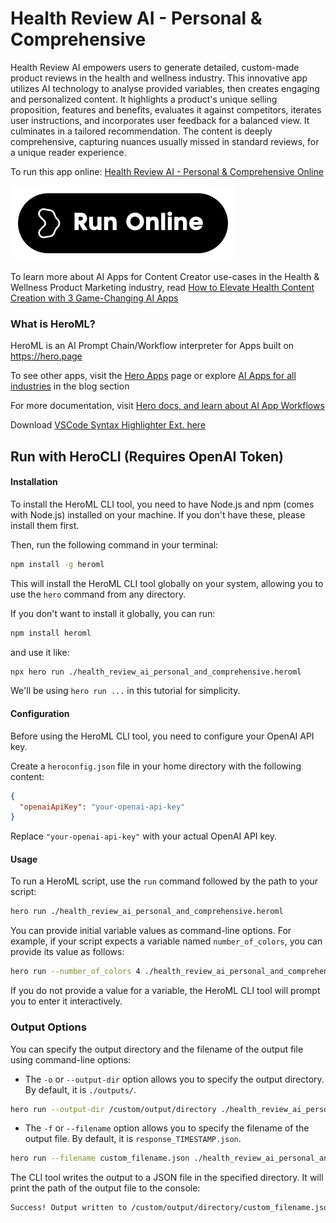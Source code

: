 # Health Review AI - Personal & Comprehensive

Health Review AI empowers users to generate detailed, custom-made product reviews in the health and wellness industry. This innovative app utilizes AI technology to analyse provided variables, then creates engaging and personalized content. It highlights a product's unique selling proposition, features and benefits, evaluates it against competitors, iterates user instructions, and incorporates user feedback for a balanced view. It culminates in a tailored recommendation. The content is deeply comprehensive, capturing nuances usually missed in standard reviews, for a unique reader experience.

To run this app online: [Health Review AI - Personal & Comprehensive Online](https://hero.page/app/health-review-ai-personal-and-comprehensive-comprehensive-ai-health-product-reviews/kogHNhBFy2RCqi6oH86z)

[![Run Health Review AI - Personal & Comprehensive Online](/assets/run.svg)](https://hero.page/app/health-review-ai-personal-and-comprehensive-comprehensive-ai-health-product-reviews/kogHNhBFy2RCqi6oH86z)

To learn more about AI Apps for Content Creator use-cases in the Health & Wellness Product Marketing industry, read [How to Elevate Health Content Creation with 3 Game-Changing AI Apps](https://hero.page/blog/ai/health-and-wellness-product-marketing/how-to-elevate-health-content-creation-with-3-game-changing-ai-apps/170940)

### What is HeroML?
HeroML is an AI Prompt Chain/Workflow interpreter for Apps built on https://hero.page 

To see other apps, visit the [Hero Apps](https://hero.page/apps) page or explore [AI Apps for all industries](https://hero.page/blog) in the blog section

For more documentation, visit [Hero docs, and learn about AI App Workflows](https://hero.page/tutorials/introduction-to-heroml)

Download [VSCode Syntax Highlighter Ext. here](https://marketplace.visualstudio.com/items?itemName=hero-page.heroml)

## Run with HeroCLI (Requires OpenAI Token)

#### Installation

To install the HeroML CLI tool, you need to have Node.js and npm (comes with Node.js) installed on your machine. If you don't have these, please install them first. 

Then, run the following command in your terminal:

```bash
npm install -g heroml
```

This will install the HeroML CLI tool globally on your system, allowing you to use the `hero` command from any directory.

If you don't want to install it globally, you can run:

```bash
npm install heroml
```

and use it like:

```bash
npx hero run ./health_review_ai_personal_and_comprehensive.heroml
```

We'll be using `hero run ...` in this tutorial for simplicity.

#### Configuration

Before using the HeroML CLI tool, you need to configure your OpenAI API key. 

Create a `heroconfig.json` file in your home directory with the following content:

```json
{
  "openaiApiKey": "your-openai-api-key"
}
```

Replace `"your-openai-api-key"` with your actual OpenAI API key.

#### Usage

To run a HeroML script, use the `run` command followed by the path to your script:

```bash
hero run ./health_review_ai_personal_and_comprehensive.heroml
```

You can provide initial variable values as command-line options. For example, if your script expects a variable named `number_of_colors`, you can provide its value as follows:

```bash
hero run --number_of_colors 4 ./health_review_ai_personal_and_comprehensive.heroml
```

If you do not provide a value for a variable, the HeroML CLI tool will prompt you to enter it interactively.

### Output Options

You can specify the output directory and the filename of the output file using command-line options:

- The `-o` or `--output-dir` option allows you to specify the output directory. By default, it is `./outputs/`.

```bash
hero run --output-dir /custom/output/directory ./health_review_ai_personal_and_comprehensive.heroml
```

- The `-f` or `--filename` option allows you to specify the filename of the output file. By default, it is `response_TIMESTAMP.json`.

```bash
hero run --filename custom_filename.json ./health_review_ai_personal_and_comprehensive.heroml
```

The CLI tool writes the output to a JSON file in the specified directory. It will print the path of the output file to the console:

```bash
Success! Output written to /custom/output/directory/custom_filename.json
```

